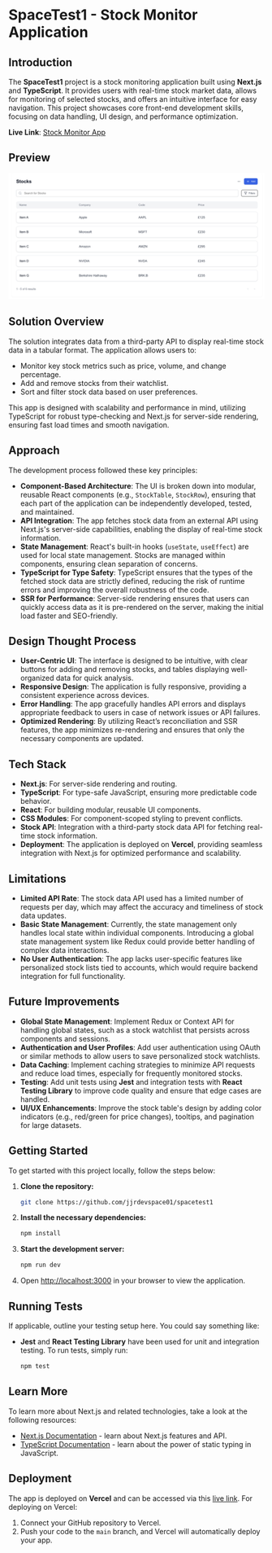 # SpaceTest1 - Stock Monitor Application

## Introduction

The **SpaceTest1** project is a stock monitoring application built using **Next.js** and **TypeScript**. It provides users with real-time stock market data, allows for monitoring of selected stocks, and offers an intuitive interface for easy navigation. This project showcases core front-end development skills, focusing on data handling, UI design, and performance optimization.

**Live Link**: [Stock Monitor App](https://stock-monitor-app.vercel.app/)

## Preview

![Stock Monitor Preview](./assets/app-screenshot.png)

## Solution Overview

The solution integrates data from a third-party API to display real-time stock data in a tabular format. The application allows users to:

- Monitor key stock metrics such as price, volume, and change percentage.
- Add and remove stocks from their watchlist.
- Sort and filter stock data based on user preferences.

This app is designed with scalability and performance in mind, utilizing TypeScript for robust type-checking and Next.js for server-side rendering, ensuring fast load times and smooth navigation.

## Approach

The development process followed these key principles:

- **Component-Based Architecture**: The UI is broken down into modular, reusable React components (e.g., `StockTable`, `StockRow`), ensuring that each part of the application can be independently developed, tested, and maintained.
- **API Integration**: The app fetches stock data from an external API using Next.js's server-side capabilities, enabling the display of real-time stock information.
- **State Management**: React's built-in hooks (`useState`, `useEffect`) are used for local state management. Stocks are managed within components, ensuring clean separation of concerns.
- **TypeScript for Type Safety**: TypeScript ensures that the types of the fetched stock data are strictly defined, reducing the risk of runtime errors and improving the overall robustness of the code.
- **SSR for Performance**: Server-side rendering ensures that users can quickly access data as it is pre-rendered on the server, making the initial load faster and SEO-friendly.

## Design Thought Process

- **User-Centric UI**: The interface is designed to be intuitive, with clear buttons for adding and removing stocks, and tables displaying well-organized data for quick analysis.
- **Responsive Design**: The application is fully responsive, providing a consistent experience across devices.
- **Error Handling**: The app gracefully handles API errors and displays appropriate feedback to users in case of network issues or API failures.
- **Optimized Rendering**: By utilizing React’s reconciliation and SSR features, the app minimizes re-rendering and ensures that only the necessary components are updated.

## Tech Stack

- **Next.js**: For server-side rendering and routing.
- **TypeScript**: For type-safe JavaScript, ensuring more predictable code behavior.
- **React**: For building modular, reusable UI components.
- **CSS Modules**: For component-scoped styling to prevent conflicts.
- **Stock API**: Integration with a third-party stock data API for fetching real-time stock information.
- **Deployment**: The application is deployed on **Vercel**, providing seamless integration with Next.js for optimized performance and scalability.

## Limitations

- **Limited API Rate**: The stock data API used has a limited number of requests per day, which may affect the accuracy and timeliness of stock data updates.
- **Basic State Management**: Currently, the state management only handles local state within individual components. Introducing a global state management system like Redux could provide better handling of complex data interactions.
- **No User Authentication**: The app lacks user-specific features like personalized stock lists tied to accounts, which would require backend integration for full functionality.

## Future Improvements

- **Global State Management**: Implement Redux or Context API for handling global states, such as a stock watchlist that persists across components and sessions.
- **Authentication and User Profiles**: Add user authentication using OAuth or similar methods to allow users to save personalized stock watchlists.
- **Data Caching**: Implement caching strategies to minimize API requests and reduce load times, especially for frequently monitored stocks.
- **Testing**: Add unit tests using **Jest** and integration tests with **React Testing Library** to improve code quality and ensure that edge cases are handled.
- **UI/UX Enhancements**: Improve the stock table's design by adding color indicators (e.g., red/green for price changes), tooltips, and pagination for large datasets.

## Getting Started

To get started with this project locally, follow the steps below:

1. **Clone the repository:**

   ```bash
   git clone https://github.com/jjrdevspace01/spacetest1
   ```

2. **Install the necessary dependencies:**

   ```bash
   npm install
   ```

3. **Start the development server:**

   ```bash
   npm run dev
   ```

4. Open [http://localhost:3000](http://localhost:3000) in your browser to view the application.

## Running Tests

If applicable, outline your testing setup here. You could say something like:

- **Jest** and **React Testing Library** have been used for unit and integration testing. To run tests, simply run:
  ```bash
  npm test
  ```

## Learn More

To learn more about Next.js and related technologies, take a look at the following resources:

- [Next.js Documentation](https://nextjs.org/docs) - learn about Next.js features and API.
- [TypeScript Documentation](https://www.typescriptlang.org/docs/) - learn about the power of static typing in JavaScript.

## Deployment

The app is deployed on **Vercel** and can be accessed via this [live link](https://stock-monitor-app.vercel.app/). For deploying on Vercel:

1. Connect your GitHub repository to Vercel.
2. Push your code to the `main` branch, and Vercel will automatically deploy your app.
